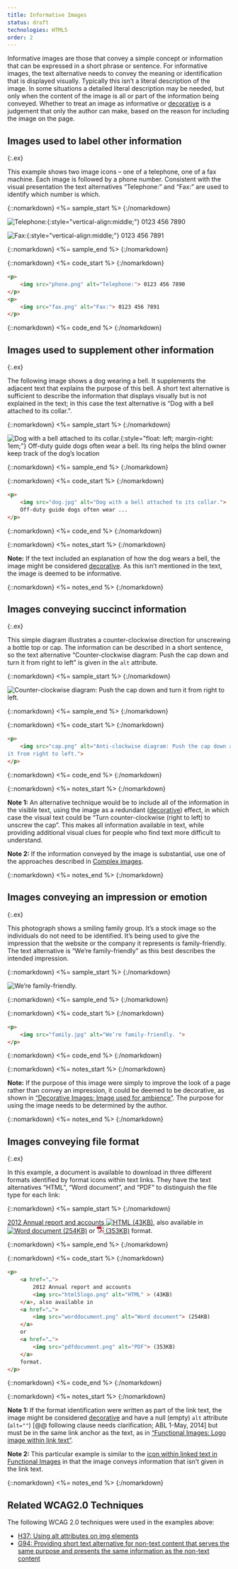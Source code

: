 ```yaml
---
title: Informative Images
status: draft
technologies: HTML5
order: 2
---
```


Informative images are those that convey a simple concept or information 
that can be expressed in a short phrase or sentence. For informative images, the text alternative needs to convey the meaning or identification that is displayed visually. Typically this isn’t a literal description of the image. In some situations a detailed literal description may be needed, but only when the content of the image is all or part of the information being conveyed. Whether to treat an image as informative or [decorative](decorative.html) is a judgement that only the author can make, based on the reason for including the image on the page.

## Images used to label other information
{:.ex}

This example shows two image icons – one of a telephone, one of a fax machine. Each image is followed by a phone number. Consistent with the visual presentation the text alternatives “Telephone:” and “Fax:” are used to identify which number is which.

{::nomarkdown}
<%= sample_start %>
{:/nomarkdown}

![Telephone:](phone.png){:style="vertical-align:middle;"} 0123 456 7890

![Fax:](fax.png){:style="vertical-align:middle;"} 0123 456 7891

{::nomarkdown}
<%= sample_end %>
{:/nomarkdown}

{::nomarkdown}
<%= code_start %>
{:/nomarkdown}

~~~ html
<p>
	<img src="phone.png" alt="Telephone:"> 0123 456 7890
</p>
<p>
	<img src="fax.png" alt="Fax:"> 0123 456 7891
</p>
~~~

{::nomarkdown}
<%= code_end %>
{:/nomarkdown}

## Images used to supplement other information
{:.ex}

The following image shows a dog wearing a bell. It supplements the adjacent text that explains the purpose of this bell. A short text alternative is sufficient to describe the information that displays visually but is not explained in the text; in this case the text alternative is “Dog with a bell attached to its collar.”.

{::nomarkdown}
<%= sample_start %>
{:/nomarkdown}

![Dog with a bell attached to its collar.](dog.jpg){:style="float: left; margin-right: 1em;"} Off-duty guide dogs often wear a bell. Its ring helps the blind owner keep track of the dog’s location

{::nomarkdown}
<%= sample_end %>
{:/nomarkdown}

{::nomarkdown}
<%= code_start %>
{:/nomarkdown}

~~~ html
<p>
	<img src="dog.jpg" alt="Dog with a bell attached to its collar.">
	Off-duty guide dogs often wear ...
</p>
~~~

{::nomarkdown}
<%= code_end %>
{:/nomarkdown}

{::nomarkdown}
<%= notes_start %>
{:/nomarkdown}

**Note:** If the text included an explanation of how the dog wears a bell, the image might be considered [decorative](../decorative/). As this isn’t mentioned in the text, the image is deemed to be informative.

{::nomarkdown}
<%= notes_end %>
{:/nomarkdown}

## Images conveying succinct information
{:.ex}

This simple diagram illustrates a counter-clockwise direction for unscrewing a bottle top or cap. The information can be described in a short sentence, so the text alternative “Counter-clockwise diagram: Push the cap down and turn it from right to left” is given in the `alt` attribute.

{::nomarkdown}
<%= sample_start %>
{:/nomarkdown}

<img src="../../img/counter-clockwise.jpg" alt="Counter-clockwise diagram: Push the cap down and turn it from right to left." style="vertical-align: middle; margin-right: .5em;">

{::nomarkdown}
<%= sample_end %>
{:/nomarkdown}

{::nomarkdown}
<%= code_start %>
{:/nomarkdown}

~~~ html
<p>
	<img src="cap.png" alt="Anti-clockwise diagram: Push the cap down and turn
it from right to left.">
</p>
~~~

{::nomarkdown}
<%= code_end %>
{:/nomarkdown}

{::nomarkdown}
<%= notes_start %>
{:/nomarkdown}

**Note 1:** An alternative technique would be to include all of the information in the visible text, using the image as a redundant ([decorative](decorative.html)) effect, in which case the visual text could be “Turn counter-clockwise (right to left) to unscrew the cap”. This makes all information available in text, while providing additional visual clues for people who find text more difficult to understand.

**Note 2:** If the information conveyed by the image is substantial, use one of the approaches described in [Complex images](complex.html).

{::nomarkdown}
<%= notes_end %>
{:/nomarkdown}

## Images conveying an impression or emotion
{:.ex}

This photograph shows a smiling family group. It’s a stock image so the individuals do not need to be identified. It’s being used to give the impression that the website or the company it represents is family-friendly. The text alternative is “We’re family-friendly” as this best describes the intended impression.

{::nomarkdown}
<%= sample_start %>
{:/nomarkdown}

![We’re family-friendly.](family.jpg)

{::nomarkdown}
<%= sample_end %>
{:/nomarkdown}

{::nomarkdown}
<%= code_start %>
{:/nomarkdown}

~~~ html
<p>
	<img src="family.jpg" alt="We’re family-friendly. ">
</p>
~~~

{::nomarkdown}
<%= code_end %>
{:/nomarkdown}

{::nomarkdown}
<%= notes_start %>
{:/nomarkdown}

**Note:** If the purpose of this image were simply to improve the look of a page rather than convey an impression, it could be deemed to be decorative, as shown in [“Decorative Images: Image used for ambience”](decorative.html#image-used-for-ambience-eye-candy). The purpose for using the image needs to be determined by the author.

{::nomarkdown}
<%= notes_end %>
{:/nomarkdown}

## Images conveying file format
{:.ex}

In this example, a document is available to download in three different
formats identified by format icons within text links. They have the text
alternatives “HTML”, “Word document”, and “PDF” to distinguish the file
type for each link:

{::nomarkdown}
<%= sample_start %>
{:/nomarkdown}

[2012 Annual report and accounts ![HTML](html5logo.png) (43KB)](../beyond.html), also available in [![Word document](worddocument.png) (254KB)](../beyond.html) or [![PDF](../img/pdfdocument.png) (353KB)](../beyond.html) format.

{::nomarkdown}
<%= sample_end %>
{:/nomarkdown}

{::nomarkdown}
<%= code_start %>
{:/nomarkdown}

~~~ html
<p>
	<a href="…">
		2012 Annual report and accounts
		<img src="html5logo.png" alt="HTML" > (43KB)
	</a>, also available in
	<a href="…">
		<img src="worddocument.png" alt="Word document"> (254KB)
	</a>
	or
	<a href="…">
		<img src="pdfdocument.png" alt="PDF"> (353KB)
	</a>
	format.
</p>
~~~

{::nomarkdown}
<%= code_end %>
{:/nomarkdown}

{::nomarkdown}
<%= notes_start %>
{:/nomarkdown}

**Note 1:** If the format identification were written as part of the link text, the image might be considered [decorative](decorative.html) and have a null (empty) `alt` attribute (`alt=""`) [@@ following clause needs clarification; ABL 1-May, 2014] but must be in the same link anchor as the text, as in [“Functional Images: Logo image within link text”](functional.html#logo-image-within-link-text).

**Note 2:** This particular example is similar to the [icon within linked text in Functional Images](functional.html#icon-image-conveying-information-within-link-text) in that the image conveys information that isn’t given in the link text.

{::nomarkdown}
<%= notes_end %>
{:/nomarkdown}

## Related WCAG2.0 Techniques

The following WCAG 2.0 techniques were used in the examples above:

-   [H37: Using alt attributes on img elements](http://www.w3.org/TR/2012/NOTE-WCAG20-TECHS-20120103/H37.html)
-   [G94: Providing short text alternative for non-text content that serves the same purpose and presents the same information as the non-text content](http://www.w3.org/TR/WCAG20-TECHS/G94.html)
